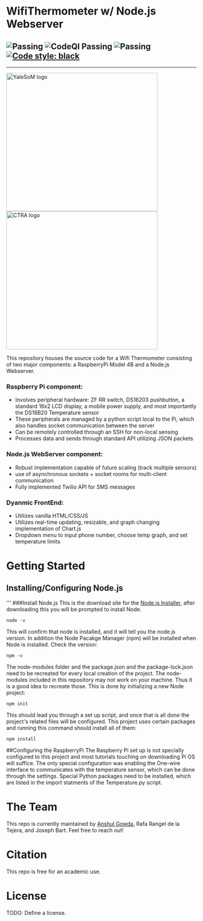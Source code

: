 # WifiThermometer w/ Node.js Webserver

![Passing](https://github.com/matplotlib/matplotlib/workflows/Tests/badge.svg)
![CodeQl Passing](https://github.com/tesseract-ocr/tesseract/workflows/CodeQL/badge.svg)
![Passing](https://camo.githubusercontent.com/0029e047a1f03572a4cc1d1f390606028f57cf6faa8cfa2f999798920970c362/68747470733a2f2f63692e6170707665796f722e636f6d2f6170692f70726f6a656374732f7374617475732f6d69616830696b667366306a333831392f6272616e63682f6d61737465723f7376673d74727565)
[![Code style: black](https://img.shields.io/badge/code%20style-black-000000.svg)](https://github.com/psf/black)
--------------------------------------------------------------------------------
--------------------------------
<p float="center">
  <img src="https://github.com/anshuljg07/WifiThermometer/assets/72891464/22886ecd-c724-41ec-b6a8-af877e9926d1" width="400" height="365"alt='YaleSoM logo'/>
  <img src="https://github.com/anshuljg07/WifiThermometer/assets/72891464/e1b47a5d-66c5-4bf2-af56-bac0d4641ae6" width="400" height="365"alt="CTRA logo"/> 
</p>

This repository houses the source code for a Wifi Thermometer consisting of two major components: a RaspberryPi Model 4B and a Node.js Webserver. 

### Raspberry Pi component:
- Involves peripheral hardware: ZF RR switch, DS16203 pushbutton, a standard 16x2 LCD display, a mobile power supply, and most importantly the DS18B20 Temperature sensor
- These peripherals are managed by a python script local to the Pi, which also handles socket communication between the server
- Can be remotely controlled through an SSH for non-local sensing
- Processes data and sends through standard API utilizing JSON packets

### Node.js WebServer component:
- Robust implementation capable of future scaling (track multiple sensors)
- use of asynchronous sockets + socket rooms for multi-client communication
- Fully implemented Twilio API for SMS messages

### Dyanmic FrontEnd:
- Utilizes vanilla HTML/CSS/JS
- Utilizes real-time updating, resizable, and graph changing implementation of Chart.js
- Dropdown menu to input phone number, choose temp graph, and set temperature limits

# Getting Started
## Installing/Configuring Node.js
'''
###Install Node.js
This is the download site for the [Node.js Installer](https://nodejs.org/en/), after downloading this you will be prompted to install Node.
```
node -v
```
This will confirm that node is installed, and it will tell you the node.js version. In addition the Node Pacakge Manager (npm) will be installed when Node is installed. Check the version:
```
npm -v
```
The node-modules folder and the package.json and the package-lock.json need to be recreated for every local creation of the project. The node-modules included in this repository may not work on your machine. Thus it is a good idea to recreate those. This is done by initializing a new Node project:
```
npm init
```
This should lead you through a set up script, and once that is all done the project's related files will be configured.
This project uses certain packages and running this command should install all of them:
```
npm install
```

##Configuring the RaspberryPi
The Raspberry Pi set up is not specially configured to this project and most tutorials touching on downloading Pi OS will suffice. The only special configuration was enabling the One-wire interface to communicates with the temperature sensor, which can be done through the settings.
Special Python packages need to be installed, which are listed in the import statments of the Temperature.py script.

# The Team
This repo is currently maintained by [Anshul Gowda](https://www.linkedin.com/in/anshul-%E0%B2%85%E0%B2%A8%E0%B3%8D%E0%B2%B6%E0%B3%81%E0%B2%B2%E0%B3%8D-gowda-693206200/), Rafa Rangel de la Tejera, and Joseph Bart. Feel free to reach out!

# Citation
This repo is free for an academic use.

# License
TODO: Define a license. 

